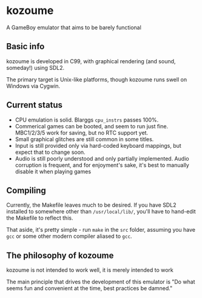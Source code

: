 # kozoume
A GameBoy emulator that aims to be barely functional

## Basic info
kozoume is developed in C99, with graphical rendering (and sound, someday!) using SDL2.

The primary target is Unix-like platforms, though kozoume runs swell on Windows via Cygwin.

## Current status
* CPU emulation is solid. Blarggs `cpu_instrs` passes 100%.
* Commerical games can be booted, and seem to run just fine. MBC1/2/3/5 work for saving, but no RTC support yet.
* Small graphical glitches are still common in some titles.
* Input is still provided only via hard-coded keyboard mappings, but expect that to change soon.
* Audio is still poorly understood and only partially implemented. Audio corruption is frequent, and for enjoyment's sake, it's best to manually disable it when playing games

## Compiling
Currently, the Makefile leaves much to be desired. If you have SDL2 installed to somewhere other than `/usr/local/lib/`, you'll have to hand-edit the Makefile to reflect this.

That aside, it's pretty simple - run `make` in the `src` folder, assuming you have `gcc` or some other modern compiler aliased to `gcc`.

## The philosophy of kozoume
kozoume is not intended to work well, it is merely intended to work

The main principle that drives the development of this emulator is "Do what seems fun and convenient at the time, best practices be damned."
